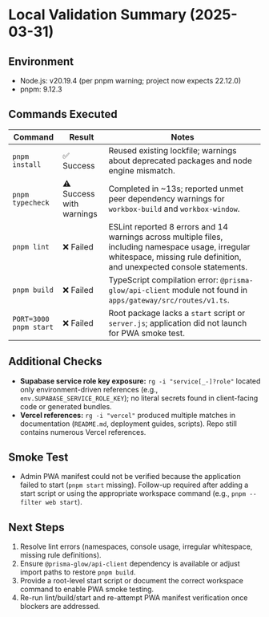 # Local Validation Summary (2025-03-31)

## Environment
- Node.js: v20.19.4 (per pnpm warning; project now expects 22.12.0)
- pnpm: 9.12.3

## Commands Executed

| Command | Result | Notes |
| --- | --- | --- |
| `pnpm install` | ✅ Success | Reused existing lockfile; warnings about deprecated packages and node engine mismatch. |
| `pnpm typecheck` | ⚠️ Success with warnings | Completed in ~13s; reported unmet peer dependency warnings for `workbox-build` and `workbox-window`. |
| `pnpm lint` | ❌ Failed | ESLint reported 8 errors and 14 warnings across multiple files, including namespace usage, irregular whitespace, missing rule definition, and unexpected console statements. |
| `pnpm build` | ❌ Failed | TypeScript compilation error: `@prisma-glow/api-client` module not found in `apps/gateway/src/routes/v1.ts`. |
| `PORT=3000 pnpm start` | ❌ Failed | Root package lacks a `start` script or `server.js`; application did not launch for PWA smoke test. |

## Additional Checks
- **Supabase service role key exposure:** `rg -i "service[_-]?role"` located only environment-driven references (e.g., `env.SUPABASE_SERVICE_ROLE_KEY`); no literal secrets found in client-facing code or generated bundles.
- **Vercel references:** `rg -i "vercel"` produced multiple matches in documentation (`README.md`, deployment guides, scripts). Repo still contains numerous Vercel references.

## Smoke Test
- Admin PWA manifest could not be verified because the application failed to start (`pnpm start` missing). Follow-up required after adding a start script or using the appropriate workspace command (e.g., `pnpm --filter web start`).

## Next Steps
1. Resolve lint errors (namespaces, console usage, irregular whitespace, missing rule definitions).
2. Ensure `@prisma-glow/api-client` dependency is available or adjust import paths to restore `pnpm build`.
3. Provide a root-level start script or document the correct workspace command to enable PWA smoke testing.
4. Re-run lint/build/start and re-attempt PWA manifest verification once blockers are addressed.
